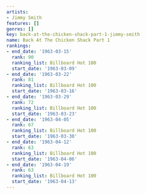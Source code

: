 ```yaml
---
artists:
- Jimmy Smith
features: []
genres: []
key: back-at-the-chicken-shack-part-1-jimmy-smith
name: Back At The Chicken Shack Part 1
rankings:
- end_date: '1963-03-15'
  rank: 90
  ranking_list: Billboard Hot 100
  start_date: '1963-03-09'
- end_date: '1963-03-22'
  rank: 81
  ranking_list: Billboard Hot 100
  start_date: '1963-03-16'
- end_date: '1963-03-29'
  rank: 72
  ranking_list: Billboard Hot 100
  start_date: '1963-03-23'
- end_date: '1963-04-05'
  rank: 67
  ranking_list: Billboard Hot 100
  start_date: '1963-03-30'
- end_date: '1963-04-12'
  rank: 63
  ranking_list: Billboard Hot 100
  start_date: '1963-04-06'
- end_date: '1963-04-19'
  rank: 63
  ranking_list: Billboard Hot 100
  start_date: '1963-04-13'
---
```


